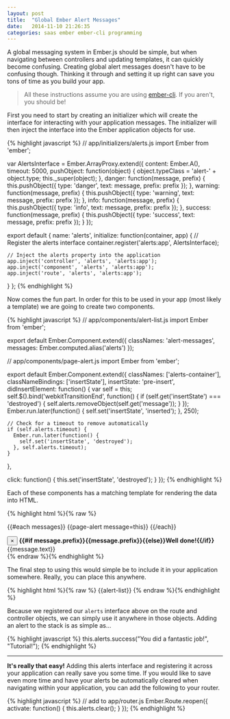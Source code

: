 ```yaml
---
layout: post
title:  "Global Ember Alert Messages"
date:   2014-11-10 21:26:35
categories: saas ember ember-cli programming
---
```


A global messaging system in Ember.js should be simple, but when navigating between controllers and updating templates, it can quickly become confusing. Creating global alert messages doesn't have to be confusing though. Thinking it through and setting it up right can save you tons of time as you build your app.

> All these instructions assume you are using [ember-cli](http://www.ember-cli.com/). If you aren't, you should be!

First you need to start by creating an initializer which will create the interface for interacting with your application messages. The initializer will then inject the interface into the Ember application objects for use.

{% highlight javascript %}
// app/initializers/alerts.js
import Ember from 'ember';

var AlertsInterface = Ember.ArrayProxy.extend({
  content: Ember.A(),
  timeout: 5000,
  pushObject: function(object) {
    object.typeClass = 'alert-' + object.type;
    this._super(object);
  },
  danger: function(message, prefix) {
    this.pushObject({
      type: 'danger',
      text: message,
      prefix: prefix
    });
  },
  warning: function(message, prefix) {
    this.pushObject({
      type: 'warning',
      text: message,
      prefix: prefix
    });
  },
  info: function(message, prefix) {
    this.pushObject({
      type: 'info',
      text: message,
      prefix: prefix
    });
  },
  success: function(message, prefix) {
    this.pushObject({
      type: 'success',
      text: message,
      prefix: prefix
    });
  }
});

export default {
  name:       'alerts',
  initialize: function(container, app) {
    // Register the alerts interface
    container.register('alerts:app', AlertsInterface);

    // Inject the alerts property into the application
    app.inject('controller', 'alerts', 'alerts:app');
    app.inject('component', 'alerts', 'alerts:app');
    app.inject('route', 'alerts', 'alerts:app');
  }
};
{% endhighlight %}

Now comes the fun part. In order for this to be used in your app (most likely a template) we are going to create two components.

{% highlight javascript %}
// app/components/alert-list.js
import Ember from 'ember';

export default Ember.Component.extend({
  classNames: 'alert-messages',
  messages: Ember.computed.alias('alerts')
});

// app/components/page-alert.js
import Ember from 'ember';

export default Ember.Component.extend({
  classNames: ['alerts-container'],
  classNameBindings: ['insertState'],
  insertState: 'pre-insert',
  didInsertElement: function() {
    var self = this;
    self.$().bind('webkitTransitionEnd', function() {
      if (self.get('insertState') === 'destroyed') {
        self.alerts.removeObject(self.get('message'));
      }
    });
    Ember.run.later(function() {
      self.set('insertState', 'inserted');
    }, 250);
    
    // Check for a timeout to remove automatically
    if (self.alerts.timeout) {
      Ember.run.later(function() {
        self.set('insertState', 'destroyed');
      }, self.alerts.timeout);
    }
  },

  click: function() {
    this.set('insertState', 'destroyed');
  }
});
{% endhighlight %}

Each of these components has a matching template for rendering the data into HTML.

{% highlight html %}{% raw %}
<!-- app/templates/components/alert-list.hbs -->
{{#each messages}}
  {{page-alert message=this}}
{{/each}}

<!-- app/templates/components/page-alert.hbs -->
<div {{bind-attr class=":alert :alert-page message.typeClass"}}>
    <button type="button" class="close">×</button>
    <strong>{{#if message.prefix}}{{message.prefix}}{{else}}Well done!{{/if}}</strong> {{message.text}}
</div>
{% endraw %}{% endhighlight %}

The final step to using this would simple be to include it in your application somewhere. Really, you can place this anywhere.

{% highlight html %}{% raw %}
{{alert-list}}
{% endraw %}{% endhighlight %}

Because we registered our `alerts` interface above on the route and controller objects, we can simply use it anywhere in those objects. Adding an alert to the stack is as simple as...

{% highlight javascript %}
this.alerts.success("You did a fantastic job!", "Tutorial!");
{% endhighlight %}

<hr />

__It's really that easy!__ Adding this alerts interface and registering it across your application can really save you some time. If you would like to save even more time and have your alerts be automatically cleared when navigating within your application, you can add the following to your router.

{% highlight javascript %}
// add to app/router.js
Ember.Route.reopen({
  activate: function() {
    this.alerts.clear();
  }
});
{% endhighlight %}

